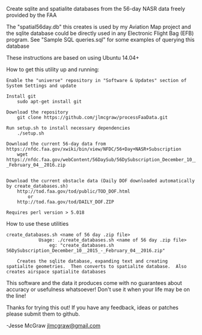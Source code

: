 Create sqlite and spatialite databases from the 56-day NASR data freely provided by the FAA 

The "spatial56day.db" this creates is used by my Aviation Map project and the 
sqlite database could be directly used in any Electronic Flight Bag (EFB) program.
See "Sample SQL queries.sql" for some examples of querying this database

These instructions are based on using Ubuntu 14.04+

How to get this utility up and running:

	Enable the "universe" repository in "Software & Updates" section of System Settings and update

	Install git
		sudo apt-get install git

	Download the repository
		git clone https://github.com/jlmcgraw/processFaaData.git

	Run setup.sh to install necessary dependencies
		./setup.sh

	Download the current 56-day data from https://nfdc.faa.gov/xwiki/bin/view/NFDC/56+Day+NASR+Subscription
		wget https://nfdc.faa.gov/webContent/56DaySub/56DySubscription_December_10__2015_-_February_04__2016.zip


	Download the current obstacle data (Daily DOF downloaded automatically by create_databases.sh)
		http://tod.faa.gov/tod/public/TOD_DOF.html
			or
		http://tod.faa.gov/tod/DAILY_DOF.ZIP

	Requires perl version > 5.018

How to use these utilities

	create_databases.sh <name of 56 day .zip file>
                Usage: ./create_databases.sh <name of 56 day .zip file>
                    eg: "create_databases.sh 56DySubscription_December_10__2015_-_February_04__2016.zip"
                    
		Creates the sqlite database, expanding text and creating spatialite geometries.  Then converts to spatialite database.  Also creates airspace spatialite databases


This software and the data it produces come with no guarantees about accuracy or usefulness whatsoever!  Don't use it when your life may be on the line!

Thanks for trying this out!  If you have any feedback, ideas or patches please submit them to github.

-Jesse McGraw
jlmcgraw@gmail.com
